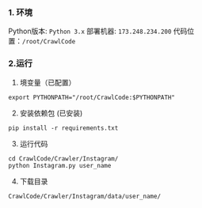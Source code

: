 ### 1. 环境

Python版本: `Python 3.x`
部署机器: `173.248.234.200`
代码位置：`/root/CrawlCode`

### 2.运行

1. 境变量（已配置）
```
export PYTHONPATH="/root/CrawlCode:$PYTHONPATH"
```

2. 安装依赖包 (已安装)
```
pip install -r requirements.txt
```

3. 运行代码
```
cd CrawlCode/Crawler/Instagram/
python Instagram.py user_name
```

4. 下载目录
```
CrawlCode/Crawler/Instagram/data/user_name/
```
